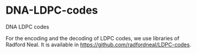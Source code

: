 # DNA-LDPC-codes
DNA LDPC codes


For the encoding and the decoding of LDPC codes, we use libraries of Radford Neal.
It is available in https://github.com/radfordneal/LDPC-codes.
